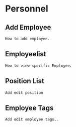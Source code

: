# Personnel

## Add Employee
	How to add employee.
## Employeelist
	How to view specific Employee.
## Position List
	Add edit position
## Employee Tags
	Add edit employee tags..
